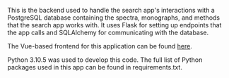 This is the backend used to handle the search app's interactions with a PostgreSQL database containing the spectra, monographs, and methods that the search app works with.  It uses Flask for setting up endpoints that the app calls and SQLAlchemy for communicating with the database.

The Vue-based frontend for this application can be found [here](https://ccte-bitbucket.epa.gov/users/gjanesch/repos/spectrum-search-app-client/browse).

Python 3.10.5 was used to develop this code.  The full list of Python packages used in this app can be found in requirements.txt.